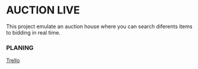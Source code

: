 # AUCTION LIVE

This project emulate an auction house where you can search diferents items to bidding in real time.

### PLANING

[Trello](https://trello.com/b/ZmPaOXez/auction-live)